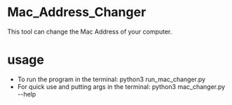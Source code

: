 # Mac_Address_Changer
This tool can change the Mac Address of your computer.

# usage
- To run the program in the terminal: python3 run_mac_changer.py 
- For quick use and putting args in the terminal: python3 mac_changer.py --help
